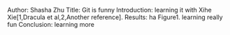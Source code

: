 Author: Shasha Zhu
Title: Git is funny
Introduction: learning it with Xihe Xie[1,Dracula et al,2,Another reference].
Results: ha
Figure1. learning really fun
Conclusion: learning more 
